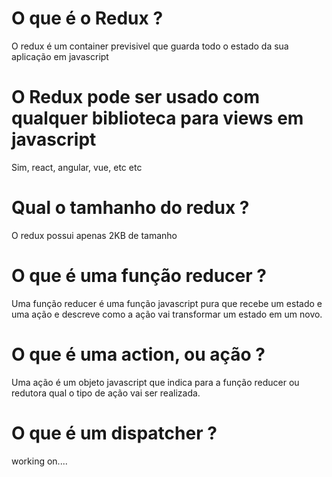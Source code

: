 # O que é o Redux ?
O redux é um container previsivel que guarda todo o estado da sua aplicação em javascript

# O Redux pode ser usado com qualquer biblioteca para views em javascript

Sim, react, angular, vue, etc etc

# Qual o tamhanho do redux ? 
O redux possui apenas 2KB de tamanho

# O que é uma função reducer ?

Uma função reducer é uma função javascript pura que recebe um estado e uma ação e descreve como a ação vai transformar um estado em um novo.

# O que é uma action, ou ação ?

Uma ação é um objeto javascript que indica para a função reducer ou redutora qual o tipo de ação vai ser realizada.

# O que é um dispatcher ?



working on....
